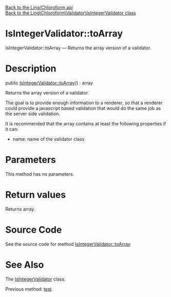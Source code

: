 [Back to the Ling/Chloroform api](https://github.com/lingtalfi/Chloroform/blob/master/doc/api/Ling/Chloroform.md)<br>
[Back to the Ling\Chloroform\Validator\IsIntegerValidator class](https://github.com/lingtalfi/Chloroform/blob/master/doc/api/Ling/Chloroform/Validator/IsIntegerValidator.md)


IsIntegerValidator::toArray
================



IsIntegerValidator::toArray — Returns the array version of a validator.




Description
================


public [IsIntegerValidator::toArray](https://github.com/lingtalfi/Chloroform/blob/master/doc/api/Ling/Chloroform/Validator/IsIntegerValidator/toArray.md)() : array




Returns the array version of a validator.

The goal is to provide enough information to a renderer, so that a renderer could provide a
javascript based validation that would do the same job as the server side validation.


It is recommended that the array contains at least the following properties if it can:

- name: name of the validator class




Parameters
================

This method has no parameters.


Return values
================

Returns array.








Source Code
===========
See the source code for method [IsIntegerValidator::toArray](https://github.com/lingtalfi/Chloroform/blob/master/Validator/IsIntegerValidator.php#L133-L138)


See Also
================

The [IsIntegerValidator](https://github.com/lingtalfi/Chloroform/blob/master/doc/api/Ling/Chloroform/Validator/IsIntegerValidator.md) class.

Previous method: [test](https://github.com/lingtalfi/Chloroform/blob/master/doc/api/Ling/Chloroform/Validator/IsIntegerValidator/test.md)<br>

